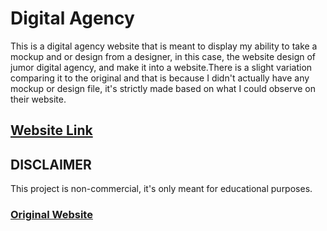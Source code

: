 # Digital Agency

This is a digital agency website that is meant to display my ability to take a mockup and or design from a designer, in this case, the website design of jumor digital agency, and make it into a website.There is a slight variation comparing it to the original and that is because I didn't actually have any mockup or design file, it's strictly made based on what I could observe on their website.

## [Website Link](https://digital-design.pages.dev/)

## DISCLAIMER

This project is non-commercial, it's only meant for educational purposes.

### [Original Website](https://www.jomor.design/)

